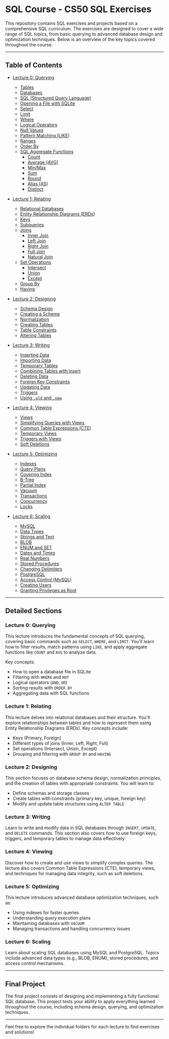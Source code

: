 # SQL Course - CS50 SQL Exercises

This repository contains SQL exercises and projects based on a comprehensive SQL curriculum. The exercises are designed to cover a wide range of SQL topics, from basic querying to advanced database design and optimization techniques. Below is an overview of the key topics covered throughout the course.

---

## Table of Contents

- [Lecture 0: Querying](#lecture-0-querying)
  - [Tables](#tables)
  - [Databases](#databases)
  - [SQL (Structured Query Language)](#sql-structured-query-language)
  - [Opening a File with SQLite](#opening-a-file-with-sqlite)
  - [Select](#select)
  - [Limit](#limit)
  - [Where](#where)
  - [Logical Operators](#logical-operators)
  - [Null Values](#null-values)
  - [Pattern Matching (LIKE)](#pattern-matching-like)
  - [Ranges](#ranges)
  - [Order By](#order-by)
  - [SQL Aggregate Functions](#sql-aggregate-functions)
    - [Count](#count)
    - [Average (AVG)](#avg)
    - [Min/Max](#min-max)
    - [Sum](#sum)
    - [Round](#round)
    - [Alias (AS)](#as)
    - [Distinct](#distinct)
  
- [Lecture 1: Relating](#lecture-1-relating)
  - [Relational Databases](#relational-databases)
  - [Entity Relationship Diagrams (ERDs)](#entity-relationship-diagrams-erds)
  - [Keys](#keys)
  - [Subqueries](#subqueries)
  - [Joins](#joins)
    - [Inner Join](#inner-join)
    - [Left Join](#left-join)
    - [Right Join](#right-join)
    - [Full Join](#full-join)
    - [Natural Join](#natural-join)
  - [Set Operations](#set-operations)
    - [Intersect](#intersect)
    - [Union](#union)
    - [Except](#except)
  - [Group By](#group-by)
  - [Having](#having)

- [Lecture 2: Designing](#lecture-2-designing)
  - [Schema Design](#schema-design)
  - [Creating a Schema](#creating-a-schema)
  - [Normalization](#normalization)
  - [Creating Tables](#creating-tables)
  - [Table Constraints](#table-constraints)
  - [Altering Tables](#altering-tables)

- [Lecture 3: Writing](#lecture-3-writing)
  - [Inserting Data](#inserting-data)
  - [Importing Data](#importing-data)
  - [Temporary Tables](#temporary-tables)
  - [Combining Tables with Insert](#combining-tables-with-insert)
  - [Deleting Data](#deleting-data)
  - [Foreign Key Constraints](#foreign-key-constraints)
  - [Updating Data](#updating-data)
  - [Triggers](#triggers)
  - [Using `.old` and `.new`](#using-old-and-new)

- [Lecture 4: Viewing](#lecture-4-viewing)
  - [Views](#views)
  - [Simplifying Queries with Views](#simplifying-queries-with-views)
  - [Common Table Expressions (CTE)](#common-table-expressions-cte)
  - [Temporary Views](#temporary-views)
  - [Triggers with Views](#triggers-with-views)
  - [Soft Deletions](#soft-deletions)

- [Lecture 5: Optimizing](#lecture-5-optimizing)
  - [Indexes](#indexes)
  - [Query Plans](#query-plans)
  - [Covering Index](#covering-index)
  - [B-Tree](#b-tree)
  - [Partial Index](#partial-index)
  - [Vacuum](#vacuum)
  - [Transactions](#transactions)
  - [Concurrency](#concurrency)
  - [Locks](#locks)

- [Lecture 6: Scaling](#lecture-6-scaling)
  - [MySQL](#mysql)
  - [Data Types](#data-types)
  - [Strings and Text](#strings-and-text)
  - [BLOB](#blob)
  - [ENUM and SET](#enum-and-set)
  - [Dates and Times](#dates-and-times)
  - [Real Numbers](#real-numbers)
  - [Stored Procedures](#stored-procedures)
  - [Changing Delimiters](#changing-delimiters)
  - [PostgreSQL](#postgresql)
  - [Access Control (MySQL)](#access-control-mysql)
  - [Creating Users](#creating-users)
  - [Granting Privileges as Root](#granting-privileges-as-root)

---

## Detailed Sections

### Lecture 0: Querying

This lecture introduces the fundamental concepts of SQL querying, covering basic commands such as `SELECT`, `WHERE`, and `LIMIT`. You'll learn how to filter results, match patterns using `LIKE`, and apply aggregate functions like `COUNT` and `AVG` to analyze data.

Key concepts:
- How to open a database file in SQLite
- Filtering with `WHERE` and `NOT`
- Logical operators (`AND`, `OR`)
- Sorting results with `ORDER BY`
- Aggregating data with SQL functions

### Lecture 1: Relating

This lecture delves into relational databases and their structure. You'll explore relationships between tables and how to represent them using Entity Relationship Diagrams (ERDs). Key concepts include:
- Keys (Primary, Foreign)
- Different types of joins (Inner, Left, Right, Full)
- Set operations (Intersect, Union, Except)
- Grouping and filtering with `GROUP BY` and `HAVING`

### Lecture 2: Designing

This section focuses on database schema design, normalization principles, and the creation of tables with appropriate constraints. You will learn to:
- Define schemas and storage classes
- Create tables with constraints (primary key, unique, foreign key)
- Modify and update table structures using `ALTER TABLE`

### Lecture 3: Writing

Learn to write and modify data in SQL databases through `INSERT`, `UPDATE`, and `DELETE` commands. This section also covers how to use foreign keys, triggers, and temporary tables to manage data effectively.

### Lecture 4: Viewing

Discover how to create and use views to simplify complex queries. The lecture also covers Common Table Expressions (CTE), temporary views, and techniques for managing data integrity, such as soft deletions.

### Lecture 5: Optimizing

This lecture introduces advanced database optimization techniques, such as:
- Using indexes for faster queries
- Understanding query execution plans
- Maintaining databases with `VACUUM`
- Managing transactions and handling concurrency issues

### Lecture 6: Scaling

Learn about scaling SQL databases using MySQL and PostgreSQL. Topics include advanced data types (e.g., BLOB, ENUM), stored procedures, and access control mechanisms.

---

## Final Project

The final project consists of designing and implementing a fully functional SQL database. This project tests your ability to apply everything learned throughout the course, including schema design, querying, and optimization techniques.

---

Feel free to explore the individual folders for each lecture to find exercises and solutions!
